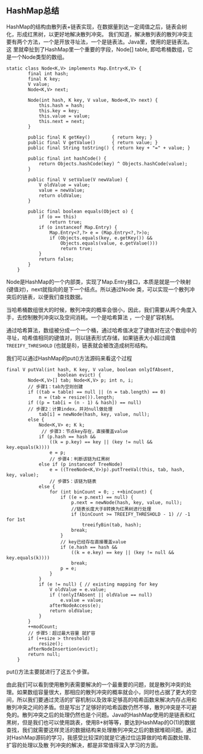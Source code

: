 ## HashMap总结

HashMap的结构由散列表+链表实现，在数据量到达一定阈值之后，链表会树化，形成红黑树，以更好地解决散列冲突。
我们知道，解决散列表的散列冲突主要有两个方法，一个是开放寻址法，一个是链表法。Java里，使用的是链表法。这
里就牵扯到了HashMap里一个重要的字段，Node[] table, 即哈希桶数组，它是一个Node类型的数组。

```
static class Node<K,V> implements Map.Entry<K,V> {
        final int hash;
        final K key;
        V value;
        Node<K,V> next;

        Node(int hash, K key, V value, Node<K,V> next) {
            this.hash = hash;
            this.key = key;
            this.value = value;
            this.next = next;
        }

        public final K getKey()        { return key; }
        public final V getValue()      { return value; }
        public final String toString() { return key + "=" + value; }

        public final int hashCode() {
            return Objects.hashCode(key) ^ Objects.hashCode(value);
        }

        public final V setValue(V newValue) {
            V oldValue = value;
            value = newValue;
            return oldValue;
        }

        public final boolean equals(Object o) {
            if (o == this)
                return true;
            if (o instanceof Map.Entry) {
                Map.Entry<?,?> e = (Map.Entry<?,?>)o;
                if (Objects.equals(key, e.getKey()) &&
                    Objects.equals(value, e.getValue()))
                    return true;
            }
            return false;
        }
    }

```
Node是HashMap的一个内部类，实现了Map.Entry接口，本质是就是一个映射(键值对)，next就指向的是下一个结点。所以通过Node
类，可以实现一个散列冲突后的链表，以便我们查找数据。

当哈希桶数组很大的时候，散列冲突的概率会很小，因此，我们需要从两个角度入手，去控制散列冲突以及空间消耗。一个是哈希算法
，一个是扩容机制。

通过哈希算法，数组被分成一个一个桶，通过哈希值决定了键值对在这个数组中的寻址，哈希值相同的键值对，则以链表形式存储，如果链表大小超过阈值 ``` TREEIFY_THRESHOLD``` (也就是8)，链表就会被改造成树形结构。

我们可以通过HashMap的put()方法源码来看这个过程

```
final V putVal(int hash, K key, V value, boolean onlyIfAbsent,
                   boolean evict) {
        Node<K,V>[] tab; Node<K,V> p; int n, i;
        // 步骤1：tab为空则创建
        if ((tab = table) == null || (n = tab.length) == 0)
            n = (tab = resize()).length;
        if ((p = tab[i = (n - 1) & hash]) == null)
        // 步骤2：计算index，并对null做处理 
            tab[i] = newNode(hash, key, value, null);
        else {
            Node<K,V> e; K k;
             // 步骤3：节点key存在，直接覆盖value
            if (p.hash == hash &&
                ((k = p.key) == key || (key != null && key.equals(k))))
                e = p;
                // 步骤4：判断该链为红黑树
            else if (p instanceof TreeNode)
                e = ((TreeNode<K,V>)p).putTreeVal(this, tab, hash, key, value);
                // 步骤5：该链为链表
            else {
                for (int binCount = 0; ; ++binCount) {
                    if ((e = p.next) == null) {
                        p.next = newNode(hash, key, value, null);
                        //链表长度大于8转换为红黑树进行处理
                        if (binCount >= TREEIFY_THRESHOLD - 1) // -1 for 1st
                            treeifyBin(tab, hash);
                        break;
                    }
                    // key已经存在直接覆盖value
                    if (e.hash == hash &&
                        ((k = e.key) == key || (key != null && key.equals(k))))
                        break;
                    p = e;
                }
            }
            if (e != null) { // existing mapping for key
                V oldValue = e.value;
                if (!onlyIfAbsent || oldValue == null)
                    e.value = value;
                afterNodeAccess(e);
                return oldValue;
            }
        }
        ++modCount;
        // 步骤5：超过最大容量 就扩容
        if (++size > threshold)
            resize();
        afterNodeInsertion(evict);
        return null;
    }
```
put()方法主要就进行了这五个步骤。

由此我们可以看到使用散列表需要解决的一个最重要的问题，就是散列冲突的处理。如果数组容量很大，那相应的散列冲突的概率就会小，同时也占据了更大的空间，所以我们要通过灵活的扩容机制以及效率足够高的哈希函数来解决内存占用和散列冲突之间的矛盾。但是写出了足够好的哈希函数仍然不够，散列冲突是不可避免的。散列冲突之后的处理仍然也是个问题。Java的HashMap使用的是链表和红黑树，但是我们也可以使用跳表，使用B+树等等，要达到HashMap的O(1)的数据查找，我们就需要这样灵活的数据结构来处理散列冲突之后的数据堆砌问题。通过对HashMap源码的学习，我感受比较深的就是它通过位运算做的哈希函数处理、扩容的处理以及散
列冲突的解决，都是非常值得深入学习的方面。